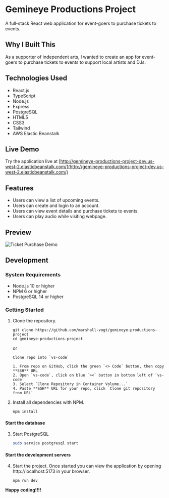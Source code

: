 # Gemineye Productions Project

A full-stack React web application for event-goers to purchase tickets to events.

## Why I Built This

As a supporter of independent arts, I wanted to create an app for event-goers to purchase tickets to events to support local artists and DJs.

## Technologies Used

- React.js
- TypeScript
- Node.js
- Express
- PostgreSQL
- HTML5
- CSS3
- Tailwind
- AWS Elastic Beanstalk

## Live Demo

Try the application live at [http://gemineye-productions-project-dev.us-west-2.elasticbeanstalk.com/](http://gemineye-productions-project-dev.us-west-2.elasticbeanstalk.com/)

## Features

- Users can view a list of upcoming events.
- Users can create and login to an account.
- Users can view event details and purchase tickets to events.
- Users can play audio while visiting webpage.

## Preview

![Ticket Purchase Demo](/md.assets/TicketPurchase.gif)

## Development

### System Requirements

- Node.js 10 or higher
- NPM 6 or higher
- PostgreSQL 14 or higher

### Getting Started

1. Clone the repository.

   ```shell
   git clone https://github.com/marshall-vogt/gemineye-productions-project
   cd gemineye-productions-project
   ```

   or

   ```shell
   Clone repo into `vs-code`

   1. From repo on GitHub, click the green `<> Code` button, then copy **SSH** URL
   2. Open `vs-code`, click on blue `><` button in bottom left of `vs-code`
   3. Select `Clone Repository in Container Volume...`
   4. Paste **SSH** URL for your repo, click `Clone git repository from URL`
   ```

2. Install all dependencies with NPM.

   ```shell
   npm install
   ```

#### Start the database

3. Start PostgreSQL
   ```sh
   sudo service postgresql start
   ```

#### Start the development servers

4. Start the project. Once started you can view the application by opening http://localhost:5173 in your browser.

   ```shell
   npm run dev
   ```

**Happy coding!!!!**
